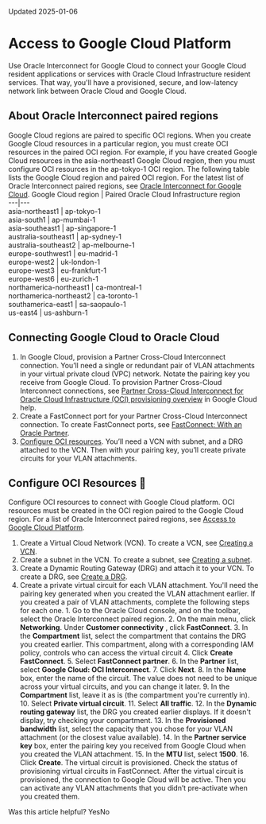 Updated 2025-01-06
# Access to Google Cloud Platform
Use Oracle Interconnect for Google Cloud to connect your Google Cloud resident applications or services with Oracle Cloud Infrastructure resident services. That way, you'll have a provisioned, secure, and low-latency network link between Oracle Cloud and Google Cloud.
## About Oracle Interconnect paired regions
Google Cloud regions are paired to specific OCI regions. When you create Google Cloud resources in a particular region, you must create OCI resources in the paired OCI region. For example, if you have created Google Cloud resources in the asia-northeast1 Google Cloud region, then you must configure OCI resources in the ap-tokyo-1 OCI region. The following table lists the Google Cloud region and paired OCI region.
For the latest list of Oracle Interconnect paired regions, see [Oracle Interconnect for Google Cloud](https://www-sites.oracle.com/cloud/google/interconnect/).
Google Cloud region | Paired Oracle Cloud Infrastructure region  
---|---  
asia-northeast1 | ap-tokyo-1  
asia-south1 | ap-mumbai-1  
asia-southeast1 | ap-singapore-1  
australia-southeast1 | ap-sydney-1  
australia-southeast2 | ap-melbourne-1  
europe-southwest1 | eu-madrid-1  
europe-west2 | uk-london-1  
europe-west3 | eu-frankfurt-1  
europe-west6 | eu-zurich-1  
northamerica-northeast1 | ca-montreal-1  
northamerica-northeast2 | ca-toronto-1  
southamerica-east1 | sa-saopaulo-1  
us-east4 | us-ashburn-1   
## Connecting Google Cloud to Oracle Cloud
  1. In Google Cloud, provision a Partner Cross-Cloud Interconnect connection. You’ll need a single or redundant pair of VLAN attachments in your virtual private cloud (VPC) network. Notate the pairing key you receive from Google Cloud. To provision Partner Cross-Cloud Interconnect connections, see [Partner Cross-Cloud Interconnect for Oracle Cloud Infrastructure (OCI) provisioning overview](https://cloud.google.com/network-connectivity/docs/interconnect/how-to/partner-cci-for-oci/provisioning-overview) in Google Cloud help. 
  2. Create a FastConnect port for your Partner Cross-Cloud Interconnect connection. To create FastConnect ports, see [FastConnect: With an Oracle Partner](https://docs.oracle.com/en-us/iaas/Content/Network/Concepts/fastconnectprovider.htm#FastConnect_With_an_Oracle_Partner "This topic is for customers who want to use Oracle Cloud Infrastructure FastConnect by connecting to an Oracle Partner.").
  3. [Configure OCI resources](https://docs.oracle.com/en-us/iaas/Content/Network/Concepts/access-to-google-cloud-platform.htm#Configure_OCI_Resources "Configure OCI resources to connect with Google Cloud platform."). You’ll need a VCN with subnet, and a DRG attached to the VCN. Then with your pairing key, you’ll create private circuits for your VLAN attachments. 


## Configure OCI Resources 🔗 
Configure OCI resources to connect with Google Cloud platform.
OCI resources must be created in the OCI region paired to the Google Cloud region. For a list of Oracle Interconnect paired regions, see [Access to Google Cloud Platform](https://docs.oracle.com/en-us/iaas/Content/Network/Concepts/access-to-google-cloud-platform.htm#Access_to_Google_Cloud_Platform "Use Oracle Interconnect for Google Cloud to connect your Google Cloud resident applications or services with Oracle Cloud Infrastructure resident services. That way, you'll have a provisioned, secure, and low-latency network link between Oracle Cloud and Google Cloud.").
  1. Create a Virtual Cloud Network (VCN). To create a VCN, see [Creating a VCN](https://docs.oracle.com/en-us/iaas/Content/Network/Tasks/create_vcn.htm).
  2. Create a subnet in the VCN. To create a subnet, see [Creating a subnet](https://docs.oracle.com/en-us/iaas/Content/Network/Tasks/create_vcn.htm).
  3. Create a Dynamic Routing Gateway (DRG) and attach it to your VCN. To create a DRG, see [Create a DRG](https://docs.oracle.com/en-us/iaas/Content/Network/Tasks/drg-create.htm).
  4. Create a private virtual circuit for each VLAN attachment. You'll need the pairing key generated when you created the VLAN attachment earlier. If you created a pair of VLAN attachments, complete the following steps for each one.
    1. Go to the Oracle Cloud console, and on the toolbar, select the Oracle Interconnect paired region.
    2. On the main menu, click **Networking**. Under **Customer connectivity** , click **FastConnect**.
    3. In the **Compartment** list, select the compartment that contains the DRG you created earlier. This compartment, along with a corresponding IAM policy, controls who can access the virtual circuit
    4. Click **Create FastConnect**.
    5. Select **FastConnect partner**.
    6. In the **Partner** list, select **Google Cloud: OCI Interconnect**.
    7. Click **Next**.
    8. In the **Name** box, enter the name of the circuit. The value does not need to be unique across your virtual circuits, and you can change it later.
    9. In the **Compartment** list, leave it as is (the compartment you're currently in).
    10. Select **Private virtual circuit**.
    11. Select **All traffic**.
    12. In the **Dynamic routing gateway** list, the DRG you created earlier displays. If it doesn't display, try checking your compartment.
    13. In the **Provisioned bandwidth** list, select the capacity that you chose for your VLAN attachment (or the closest value available).
    14. In the **Partner service key** box, enter the pairing key you received from Google Cloud when you created the VLAN attachment.
    15. In the **MTU** list, select **1500**.
    16. Click **Create**. The virtual circuit is provisioned. Check the status of provisioning virtual circuits in FastConnect. After the virtual circuit is provisioned, the connection to Google Cloud will be active. Then you can activate any VLAN attachments that you didn’t pre-activate when you created them.


Was this article helpful?
YesNo

